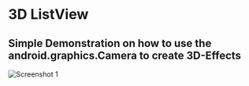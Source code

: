 
3D ListView
=========

## Simple Demonstration on how to use the android.graphics.Camera to create 3D-Effects

![Screenshot 1](https://github.com/renard314/MTCRichGraphics/raw/master/screenshot1.png)
